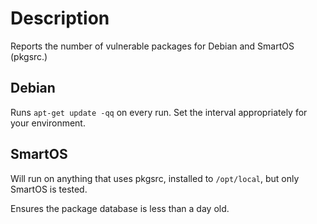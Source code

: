 # Description

Reports the number of vulnerable packages for Debian and SmartOS (pkgsrc.)

## Debian

Runs `apt-get update -qq` on every run. Set the interval appropriately for your environment.

## SmartOS

Will run on anything that uses pkgsrc, installed to `/opt/local`, but only SmartOS is tested.

Ensures the package database is less than a day old.

